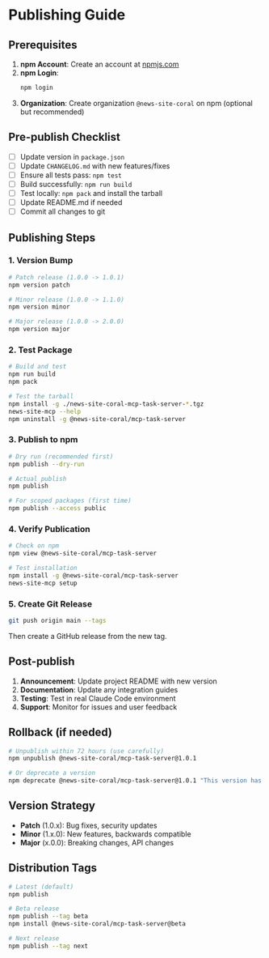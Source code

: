 # Publishing Guide

## Prerequisites

1. **npm Account**: Create an account at [npmjs.com](https://www.npmjs.com)
2. **npm Login**: 
   ```bash
   npm login
   ```
3. **Organization**: Create organization `@news-site-coral` on npm (optional but recommended)

## Pre-publish Checklist

- [ ] Update version in `package.json`
- [ ] Update `CHANGELOG.md` with new features/fixes
- [ ] Ensure all tests pass: `npm test`
- [ ] Build successfully: `npm run build`
- [ ] Test locally: `npm pack` and install the tarball
- [ ] Update README.md if needed
- [ ] Commit all changes to git

## Publishing Steps

### 1. Version Bump
```bash
# Patch release (1.0.0 -> 1.0.1)
npm version patch

# Minor release (1.0.0 -> 1.1.0)  
npm version minor

# Major release (1.0.0 -> 2.0.0)
npm version major
```

### 2. Test Package
```bash
# Build and test
npm run build
npm pack

# Test the tarball
npm install -g ./news-site-coral-mcp-task-server-*.tgz
news-site-mcp --help
npm uninstall -g @news-site-coral/mcp-task-server
```

### 3. Publish to npm
```bash
# Dry run (recommended first)
npm publish --dry-run

# Actual publish
npm publish

# For scoped packages (first time)
npm publish --access public
```

### 4. Verify Publication
```bash
# Check on npm
npm view @news-site-coral/mcp-task-server

# Test installation
npm install -g @news-site-coral/mcp-task-server
news-site-mcp setup
```

### 5. Create Git Release
```bash
git push origin main --tags
```

Then create a GitHub release from the new tag.

## Post-publish

1. **Announcement**: Update project README with new version
2. **Documentation**: Update any integration guides
3. **Testing**: Test in real Claude Code environment
4. **Support**: Monitor for issues and user feedback

## Rollback (if needed)

```bash
# Unpublish within 72 hours (use carefully)
npm unpublish @news-site-coral/mcp-task-server@1.0.1

# Or deprecate a version
npm deprecate @news-site-coral/mcp-task-server@1.0.1 "This version has issues, use 1.0.2+"
```

## Version Strategy

- **Patch** (1.0.x): Bug fixes, security updates
- **Minor** (1.x.0): New features, backwards compatible
- **Major** (x.0.0): Breaking changes, API changes

## Distribution Tags

```bash
# Latest (default)
npm publish

# Beta release
npm publish --tag beta
npm install @news-site-coral/mcp-task-server@beta

# Next release
npm publish --tag next
```